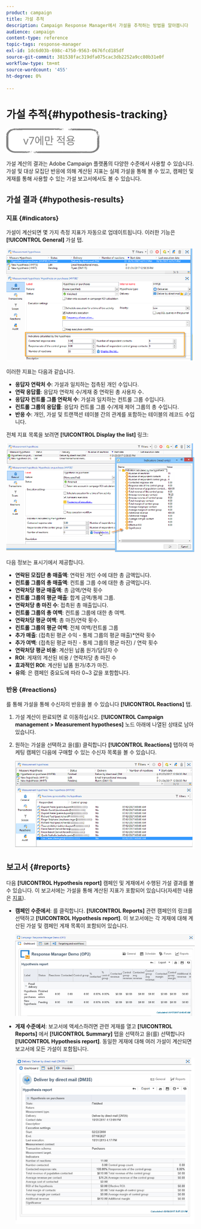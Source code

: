 ```yaml
---
product: campaign
title: 가설 추적
description: Campaign Response Manager에서 가설을 추적하는 방법을 알아봅니다
audience: campaign
content-type: reference
topic-tags: response-manager
exl-id: 1dc6d03b-698c-4750-9563-0676fcd185df
source-git-commit: 381538fac319dfa075cac3db2252a9cc80b31e0f
workflow-type: tm+mt
source-wordcount: '455'
ht-degree: 0%

---
```


# 가설 추적{#hypothesis-tracking}

![](../../assets/v7-only.svg)

가설 계산의 결과는 Adobe Campaign 플랫폼의 다양한 수준에서 사용할 수 있습니다. 가설 및 대상 모집단 반응에 의해 계산된 지표는 실제 가설을 통해 볼 수 있고, 캠페인 및 게재를 통해 사용할 수 있는 가설 보고서에서도 볼 수 있습니다.

## 가설 결과 {#hypothesis-results}

### 지표 {#indicators}

가설이 계산되면 몇 가지 측정 지표가 자동으로 업데이트됩니다. 이러한 기능은 **[!UICONTROL General]** 가설 탭.

![](assets/response_hypothesis_delivery_example_010.png)

이러한 지표는 다음과 같습니다.

* **응답자 연락처 수**: 가설과 일치하는 접촉된 개인 수입니다.
* **연락 응답률**: 응답자 연락처 수/게재 중 연락된 총 사용자 수.
* **응답자 컨트롤 그룹 연락처 수**: 가설과 일치하는 컨트롤 그룹 수입니다.
* **컨트롤 그룹의 응답률**: 응답자 컨트롤 그룹 수/게재 제어 그룹의 총 수입니다.
* **반응 수**: 개인, 가설 및 트랜잭션 테이블 간의 관계를 포함하는 테이블의 레코드 수입니다.

전체 지표 목록을 보려면 **[!UICONTROL Display the list]** 링크:

![](assets/response_hypothesis_indicators_002.png)

다음 정보는 표시기에서 제공합니다.

* **연락된 모집단 총 매출액**: 연락된 개인 수에 대한 총 금액입니다.
* **컨트롤 그룹의 총 매출액**: 컨트롤 그룹 수에 대한 총 금액입니다.
* **연락처당 평균 매출액**: 총 금액/연락 횟수
* **컨트롤 그룹의 평균 매출**: 합계 금액/통제 그룹.
* **연락처당 총 마진 수**: 접촉된 총 매출입니다.
* **컨트롤 그룹의 총 여백**: 컨트롤 그룹에 대한 총 여백.
* **연락처당 평균 여백**: 총 마진/연락 횟수.
* **컨트롤 그룹의 평균 여백**: 전체 여백/컨트롤 그룹
* **추가 매출**: (접촉된 평균 수익 - 통제 그룹의 평균 매출)&#42;연락 횟수
* **추가 여백**: (접촉된 평균 마진 - 통제 그룹의 평균 마진) / 연락 횟수
* **연락처당 평균 비용**: 계산된 납품 원가/담당자 수
* **ROI**: 게재의 계산된 비용 / 연락처당 총 마진 수
* **효과적인 ROI**: 계산된 납품 원가/추가 마진.
* **유의**: 은 캠페인 중요도에 따라 0~3 값을 포함합니다.

### 반응 {#reactions}

를 통해 가설을 통해 수신자의 반응을 볼 수 있습니다 **[!UICONTROL Reactions]** 탭.

1. 가설 계산이 완료되면 로 이동하십시오. **[!UICONTROL Campaign management > Measurement hypotheses]** 노드 아래에 나열된 상태로 남아 있습니다.
1. 원하는 가설을 선택하고 을(를) 클릭합니다 **[!UICONTROL Reactions]** 탭하여 마케팅 캠페인 다음에 구매할 수 있는 수신자 목록을 볼 수 있습니다.

   ![](assets/response_hypothesis_reactions_001.png)

## 보고서 {#reports}

다음 **[!UICONTROL Hypothesis report]** 캠페인 및 게재에서 수행된 가설 결과를 볼 수 있습니다. 이 보고서에는 가설을 통해 계산된 지표가 포함되어 있습니다(자세한 내용은 [지표](#indicators)).

* **캠페인 수준에서**: 를 클릭합니다. **[!UICONTROL Reports]** 관련 캠페인의 링크를 선택하고 **[!UICONTROL Hypothesis report]**. 이 보고서에는 각 게재에 대해 계산된 가설 및 캠페인 게재 목록이 포함되어 있습니다.

   ![](assets/response_hypothesis_campaign_report_001.png)

* **게재 수준에서**: 보고서에 액세스하려면 관련 게재를 열고 **[!UICONTROL Reports]** 에서 **[!UICONTROL Summary]** 탭을 선택하고 을(를) 선택합니다 **[!UICONTROL Hypothesis report]**. 동일한 게재에 대해 여러 가설이 계산되면 보고서에 모든 가설이 포함됩니다.

   ![](assets/response_hypothesis_delivery_report_001.png)
